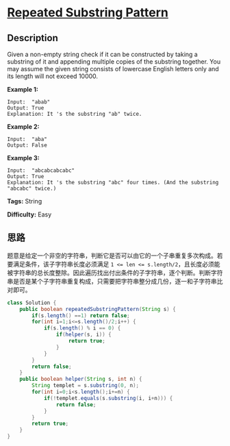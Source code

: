# [Repeated Substring Pattern][title]

## Description

Given a non-empty string check if it can be constructed by taking a substring of it and appending multiple copies of the substring together. You may assume the given string consists of lowercase English letters only and its length will not exceed 10000.

**Example 1:**

```
Input:  "abab"
Output: True
Explanation: It 's the substring "ab" twice.
```

**Example 2:**

```
Input:  "aba"
Output: False
```

**Example 3:**

```
Input:  "abcabcabcabc"
Output: True
Explanation: It 's the substring "abc" four times. (And the substring "abcabc" twice.)
```

**Tags:** String

**Difficulty:** Easy

## 思路

题意是给定一个非空的字符串，判断它是否可以由它的一个子串重复多次构成。若要满足条件，该子字符串长度必须满足 `1 <= len <= s.length/2`，且长度必须能被字符串的总长度整除。因此遍历找出付出条件的子字符串，逐个判断。判断字符串是否是某个子字符串重复构成，只需要把字符串整分成几份，逐一和子字符串比对即可。

``` java
class Solution {
    public boolean repeatedSubstringPattern(String s) {
        if(s.length() ==1) return false;
        for(int i=1;i<=s.length()/2;i++) {
            if(s.length() % i == 0) {
                if(helper(s, i)) {
                    return true;
                }
            }
        }
        return false;
    }
    public boolean helper(String s, int n) {
        String templet = s.substring(0, n);
        for(int i=0;i<s.length();i+=n) {
            if(!templet.equals(s.substring(i, i+n))) {
                return false;
            }
        }
        return true;
    }
}
```

[title]: https://leetcode.com/problems/repeated-substring-pattern
